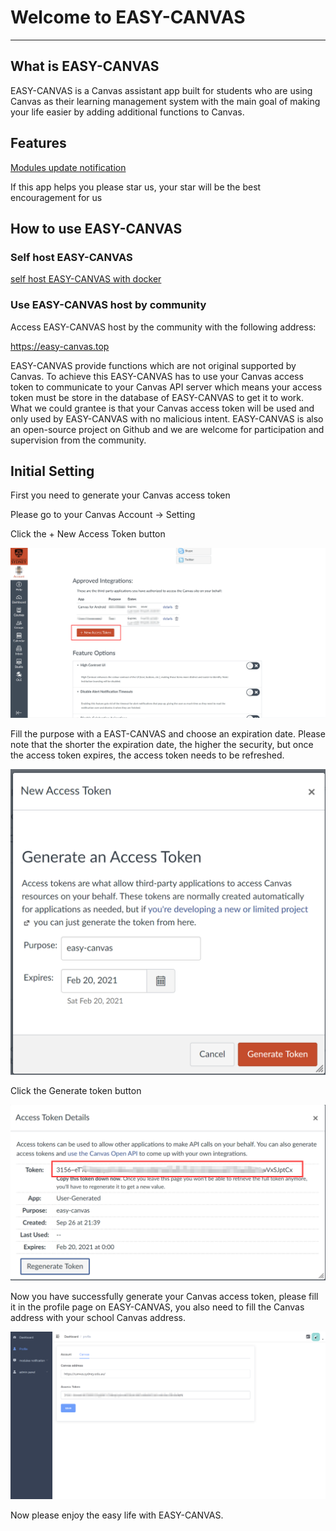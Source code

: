 # Welcome to EASY-CANVAS
----
## What is EASY-CANVAS
EASY-CANVAS is a Canvas assistant app built for students who are using Canvas as their learning management
system with the main goal of making your life easier by adding additional functions to Canvas.


## Features

[Modules update notification](https://github.com/chunsiyang/easy-canvas/tree/master/markdown/MODULES_UPDATA_NOTIFICATION_README.md)


If this app helps you please star us, your star will be the best encouragement for us

## How to use EASY-CANVAS

### Self host EASY-CANVAS

[self host EASY-CANVAS with docker](https://github.com/chunsiyang/easy-canvas/tree/master/docker)

### Use EASY-CANVAS host by community

Access EASY-CANVAS host by the community with the following address:

https://easy-canvas.top

EASY-CANVAS provide functions which are not original supported by Canvas. To achieve this EASY-CANVAS has to use
your Canvas access token to communicate to your Canvas API server which means your access token must be store in
the database of EASY-CANVAS to get it to work. What we could grantee is that your Canvas access token will be used 
and only used by EASY-CANVAS with no malicious intent. EASY-CANVAS is also an open-source project on Github and we
are welcome for participation and supervision from the community.

## Initial Setting
First you need to generate your Canvas access token

Please go to your Canvas Account -> Setting

Click the + New Access Token button

![](https://raw.githubusercontent.com/chunsiyang/easy-canvas/master/img/token1.png)

Fill the purpose with a EAST-CANVAS and choose an expiration date. Please note that the shorter the expiration date, 
the higher the security, but once the access token expires, the access token needs to be refreshed.

![](https://raw.githubusercontent.com/chunsiyang/easy-canvas/master/img/token2.png)

Click the Generate token button

![](https://raw.githubusercontent.com/chunsiyang/easy-canvas/master/img/token3.png)

Now you have successfully generate your Canvas access token, please fill it in the profile page on EASY-CANVAS, you also need to fill the 
Canvas address with your school Canvas address.

![](https://raw.githubusercontent.com/chunsiyang/easy-canvas/master/img/profile.png)

Now please enjoy the easy life with EASY-CANVAS.


